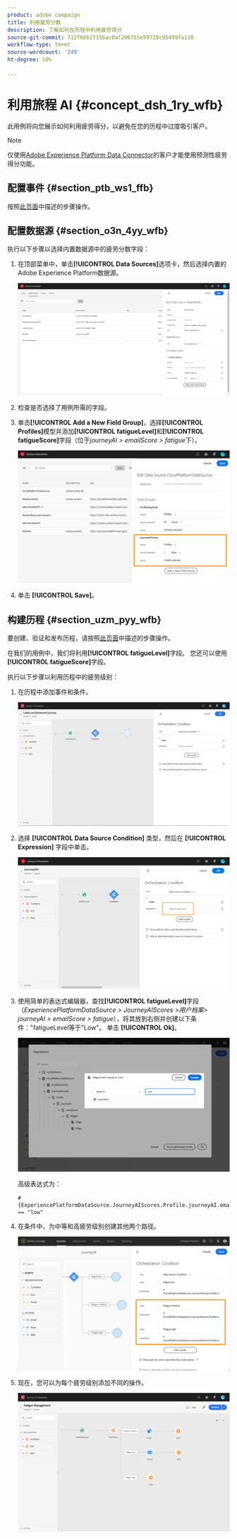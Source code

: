 ```yaml
---
product: adobe campaign
title: 利用疲劳分数
description: 了解如何在历程中利用疲劳得分
source-git-commit: 712f66b2715bac0af206755e59728c95499fa110
workflow-type: tm+mt
source-wordcount: '249'
ht-degree: 10%

---
```



# 利用旅程 AI {#concept_dsh_1ry_wfb}

此用例将向您展示如何利用疲劳得分，以避免在您的历程中过度吸引客户。

>[!NOTE]
>
>仅使用[Adobe Experience Platform Data Connector](https://docs.adobe.com/content/help/en/campaign-standard/using/developing/mapping-campaign-and-aep-data/aep-about-data-connector.html)的客户才能使用预测性疲劳得分功能。

## 配置事件 {#section_ptb_ws1_ffb}

按照[此页面](../event/about-events.md)中描述的步骤操作。

## 配置数据源 {#section_o3n_4yy_wfb}

执行以下步骤以选择内置数据源中的疲劳分数字段：

1. 在顶部菜单中，单击&#x200B;**[!UICONTROL Data Sources]**&#x200B;选项卡，然后选择内置的Adobe Experience Platform数据源。

   ![](../assets/journey23.png)

1. 检查是否选择了用例所需的字段。
1. 单击&#x200B;**[!UICONTROL Add a New Field Group]**，选择&#x200B;**[!UICONTROL Profiles]**&#x200B;模型并添加&#x200B;**[!UICONTROL fatigueLevel]**&#x200B;和&#x200B;**[!UICONTROL fatigueScore]**&#x200B;字段（位于&#x200B;_journeyAI > emailScore > fatigue_&#x200B;下）。

   ![](../assets/journeyuc3_1.png)

1. 单击 **[!UICONTROL Save]**。

## 构建历程 {#section_uzm_pyy_wfb}

要创建、验证和发布历程，请按照[此页面](../building-journeys/journey.md)中描述的步骤操作。

在我们的用例中，我们将利用&#x200B;**[!UICONTROL fatigueLevel]**&#x200B;字段。 您还可以使用&#x200B;**[!UICONTROL fatigueScore]**&#x200B;字段。

执行以下步骤以利用历程中的疲劳级别：

1. 在历程中添加事件和条件。

   ![](../assets/journeyuc2_14.png)

1. 选择 **[!UICONTROL Data Source Condition]** 类型，然后在 **[!UICONTROL Expression]** 字段中单击。

   ![](../assets/journeyuc3_2.png)

1. 使用简单的表达式编辑器，查找&#x200B;**[!UICONTROL fatigueLevel]**&#x200B;字段（_ExperiencePlatformDataSource > JourneyAIScores >用户档案> journeyAI > emailScore > fatigue_），将其放到右侧并创建以下条件：&quot;fatigueLevel等于&quot;Low&quot;。 单击 **[!UICONTROL Ok]**。

   ![](../assets/journeyuc3_3.png)

   高级表达式为：

   ```
   #{ExperiencePlatformDataSource.JourneyAIScores.Profile.journeyAI.emailScore.fatigue.fatigueLevel} == "low"
   ```

1. 在条件中，为中等和高疲劳级别创建其他两个路径。

   ![](../assets/journeyuc3_4.png)

1. 现在，您可以为每个疲劳级别添加不同的操作。

   ![](../assets/journeyuc3_5.png)
